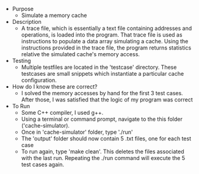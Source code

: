 * Purpose
  - Simulate a memory cache
* Description
  - A trace file, which is essentially a text file containing addresses and operations, is loaded into the program. That trace file is  used as instructions to populate a data array simulating a cache. Using the instructions provided in the trace file, the program returns  statistics relative the simulated cache's memory access.
* Testing
  - Multiple testfiles are located in the 'testcase' directory. These testcases are small snippets which instantiate a particular cache   configuration.
* How do I know these are correct?
  - I solved the memory accesses by hand for the first 3 test cases. After those, I was satisfied that the logic of my program was correct
* To Run
  - Some C++ compiler, I used g++.
  - Using a terminal or command prompt, navigate to the this folder ('cache-simulator).
  - Once in 'cache-simulator' folder, type './run'
  - The 'output' folder should now contain 5 .txt files, one for each test case
  - To run again, type 'make clean'. This deletes the files associated with the last run. Repeating the ./run command will execute the 5  test cases again.
